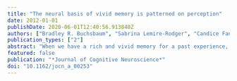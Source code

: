 ```yaml
---
title: "The neural basis of vivid memory is patterned on perception"
date: 2012-01-01
publishDate: 2020-06-01T12:40:56.913840Z
authors: ["Bradley R. Buchsbaum", "Sabrina Lemire-Rodger", "Candice Fang", "Hervé Abdi"]
publication_types: ["2"]
abstract: "When we have a rich and vivid memory for a past experience, it often feels like we are transported back in time to witness once again this event. Indeed, a perfect memory would exactly mimic the experiential quality of direct sensory perception. We used fMRI and multivoxel pattern analysis to map and quantify the similarity between patterns of activation evoked by direct perception of a diverse set of short video clips and the vivid remembering, with closed eyes, of these clips. We found that the patterns of distributed brain activation during vivid memory mimicked the patterns evoked during sensory perception. Using whole-brain patterns of activation evoked by perception of the videos, we were able to accurately classify brain patterns that were elicited when participants tried to vividly recall those same videos. A discriminant analysis of the activation patterns associated with each video revealed a high degree (explaining over 80% of the variance) of shared representational similarity between percepti..."
featured: false
publication: "*Journal of Cognitive Neuroscience*"
doi: "10.1162/jocn_a_00253"
---
```


